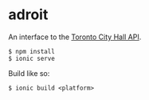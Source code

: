 # adroit
An interface to the [Toronto City Hall API](https://github.com/CivicTechTO/tocityhall-api).

    $ npm install
    $ ionic serve

Build like so:

    $ ionic build <platform>
